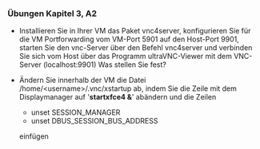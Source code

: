### Übungen Kapitel 3, A2

* Installieren Sie in Ihrer VM das Paket vnc4server, konfigurieren Sie für die VM Portforwarding vom VM-Port 5901 auf den Host-Port 9901, starten Sie den vnc-Server über den Befehl vnc4server und verbinden Sie sich vom Host über das Programm ultraVNC-Viewer mit dem VNC-Server \(localhost:9901\)
Was stellen Sie fest?

* Ändern Sie innerhalb der VM die Datei /home/&lt;username&gt;/.vnc/xstartup ab, indem Sie die Zeile mit dem Displaymanager auf '**startxfce4 &**' abändern und die Zeilen
  * unset SESSION_MANAGER
  * unset DBUS_SESSION_BUS_ADDRESS
  
  einfügen 
  




